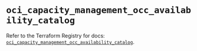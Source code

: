# `oci_capacity_management_occ_availability_catalog`

Refer to the Terraform Registry for docs: [`oci_capacity_management_occ_availability_catalog`](https://registry.terraform.io/providers/oracle/oci/7.19.0/docs/resources/capacity_management_occ_availability_catalog).
